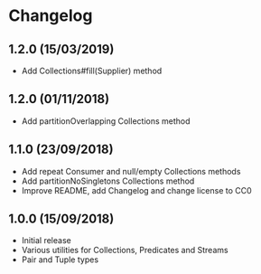 # Changelog

## 1.2.0 (15/03/2019)

* Add Collections#fill(Supplier) method

## 1.2.0 (01/11/2018)

* Add partitionOverlapping Collections method

## 1.1.0 (23/09/2018)

* Add repeat Consumer and null/empty Collections methods
* Add partitionNoSingletons Collections method
* Improve README, add Changelog and change license to CC0

## 1.0.0 (15/09/2018)

* Initial release
* Various utilities for Collections, Predicates and Streams
* Pair and Tuple types
